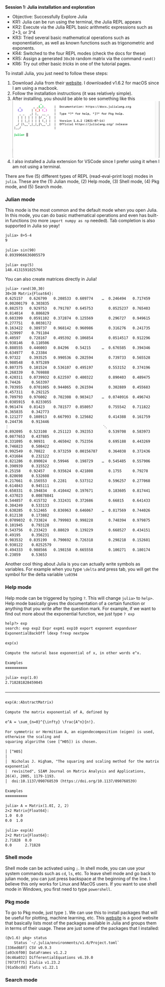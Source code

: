 **Session 1: Julia installation and exploration**

- Objective: Successfully Explore Julia
- KR1: Julia can be run using the terminal, the Julia REPL appears
- KR2: Execute via the Julia REPL basic arithmetic expressions such as 2+3, or 3^4
- KR3: Tried several basic mathematical operations such as exponentiation, as well as known functions such as trigonometric and exponents.
- KR4: Switched to the four REPL modes (check the docs for these)
- KR5: Assign a generated ```30x30``` random matrix via the command ```rand()```
- KR6: Try out other basic *tricks* in one of the tutorial pages.



To install Julia, you just need to follow these steps:
1. Download Julia from their [website][1]. I downloaded v1.6.2 for macOS since I am using a macbook.
2. Follow the installation instructions (it was relatively simple).
3. After installing, you should be able to see something like this
![Julia REPL!](julia.png)
4. I also installed a Julia extension for VSCode since I prefer using it when I am not using a terminal.


There are five (5) different types of REPL (read-eval-print loop) modes  in ```julia```. These are the (1) Julian mode, (2) Help mode, (3) Shell mode, (4) Pkg mode, and (5) Search mode.

### Julian mode
This mode is the most common and the default mode when you open Julia. In this mode, you can do basic mathematical operations and even has built-in functions (no more ```import numpy as np``` needed). Tab completion is also supported in Julia so yeay!

    julia> 8+5-4
    9

    julia> sin(90)
    0.8939966636005579

    julia> exp(5) 
    148.4131591025766

You can also create matrices directly in Julia!

    julia> rand(30,30)
    30×30 Matrix{Float64}:
    0.625157   0.626799   0.208533  0.609774    …  0.246494   0.717459  0.00200179  0.303835
    0.882573   0.929753   0.791787  0.645753       0.0525237  0.765403  0.814014    0.886829
    0.603399   0.0591102  0.372874  0.125569       0.296727   0.949615  0.277751    0.0038172
    0.163422   0.389737   0.968142  0.960986       0.316276   0.241735  0.329997    0.791104
    0.40597    0.728167   0.495392  0.106854       0.0514517  0.912296  0.938146    0.110506
    0.888555   0.446003   0.84296   0.54215     …  0.676585   0.394346  0.634977    0.23384
    0.97322    0.393525   0.990536  0.282594       0.739733   0.565528  0.980548    0.975289
    0.807375   0.101524   0.536107  0.495197       0.553152   0.374196  0.268339    0.769888
    0.420311   0.0739932  0.622597  0.400322       0.890403   0.489475  0.74426     0.563397
    0.703955   0.0701085  0.944065  0.261594       0.302889   0.455683  0.457311    0.292125
    0.709793   0.976002   0.702308  0.903417    …  0.0740916  0.496743  0.0385915   0.0233055
    0.961474   0.81423    0.781577  0.858057       0.755542   0.711822  0.365835    0.342773
    0.121277   0.108913   0.667993  0.125682       0.414388   0.161759  0.244736    0.913446
    ⋮                                           ⋱                                   
    0.892095   0.523108   0.251123  0.392353       0.539708   0.583973  0.0877653   0.437885
    0.331095   0.90931    0.465042  0.752356       0.695188   0.443269  0.746823    0.508422
    0.992549   0.70822    0.973259  0.00156787     0.364038   0.372436  0.431684    0.232122
    0.821286   0.890024   0.59946   0.198729    …  0.545485   0.557906  0.390939    0.315522
    0.25158    0.92457    0.935624  0.421808       0.1755     0.79278   0.828698    0.532608
    0.217661   0.156553   0.2281    0.537312       0.596257   0.277068  0.614843    0.945111
    0.650331   0.194834   0.410442  0.197671       0.183605   0.817441  0.437023    0.00878841
    0.544857   0.415732   0.332431  0.372686       0.66815    0.641433  0.304249    0.533133
    0.638285   0.512465   0.836963  0.646067    …  0.817569   0.744026  0.812138    0.173882
    0.0709032  0.733824   0.799983  0.998228       0.748394   0.979875  0.101945    0.793128
    0.543756   0.233423   0.88029   0.139229       0.668527   0.434151  0.49195     0.356231
    0.983532   0.835199   0.790692  0.726318       0.298218   0.152681  0.930122    0.0252579
    0.494333   0.988566   0.198158  0.665558       0.100271   0.180174  0.23059     0.53653

Another cool thing about Julia is you can actually write symbols as variables. For example when you type ```\delta``` and press tab, you will get the symbol for the delta variable ```\u0394```
### Help mode
Help mode can be triggered by typing ```?```. This will change ```julia>``` to ```help>```. Help mode basically gives the documentation of a certain function or anything that you write after the question mark. For example, if we want to find out more about the exponential function, we just type ```? exp```

    help?> exp
    search: exp exp2 Expr expm1 exp10 export exponent expanduser ExponentialBackOff ldexp frexp nextpow

    exp(x)

    Compute the natural base exponential of x, in other words e^x.

    Examples
    ≡≡≡≡≡≡≡≡≡≡

    julia> exp(1.0)
    2.718281828459045

    ───────────────────────────────────────────────────────────────────────────────────────────────

    exp(A::AbstractMatrix)

    Compute the matrix exponential of A, defined by

    e^A = \sum_{n=0}^{\infty} \frac{A^n}{n!}.

    For symmetric or Hermitian A, an eigendecomposition (eigen) is used, otherwise the scaling and
    squaring algorithm (see [^H05]) is chosen.

    │ [^H05]
    │
    │  Nicholas J. Higham, "The squaring and scaling method for the matrix exponential
    │  revisited", SIAM Journal on Matrix Analysis and Applications, 26(4), 2005, 1179-1193.
    │  doi:10.1137/090768539 (https://doi.org/10.1137/090768539)

    Examples
    ≡≡≡≡≡≡≡≡≡≡

    julia> A = Matrix(1.0I, 2, 2)
    2×2 Matrix{Float64}:
    1.0  0.0
    0.0  1.0
    
    julia> exp(A)
    2×2 Matrix{Float64}:
    2.71828  0.0
    0.0      2.71828

### Shell mode
Shell mode can be activated using ```;```. In shell mode, you can use your system commands such as ```cd```, ```ls```, etc. To leave shell mode and go back to julian mode, you can just press backspace at the beginning of the line. I believe this only works for Linux and MacOS users. If you want to use shell mode in Windows, you first need to type ```powershell```.

### Pkg mode
To go to Pkg mode, just type ```]```. We can use this to install packages that will be useful for plotting, machine learning, etc. This [website][2] is a good website that basically lists most of the packages available in Julia and groups them in terms of their usage. These are just some of the packages that I installed:

    (@v1.6) pkg> status
        Status `~/.julia/environments/v1.6/Project.toml`
    [336ed68f] CSV v0.9.3
    [a93c6f00] DataFrames v1.2.2
    [0c46a032] DifferentialEquations v6.19.0
    [7073ff75] IJulia v1.23.2
    [91a5bcdd] Plots v1.22.1


### Search mode

[1]: <https://julialang.org/downloads/> "Download Julia"
[2]: <https://juliapackages.com/> "Julia Packages"